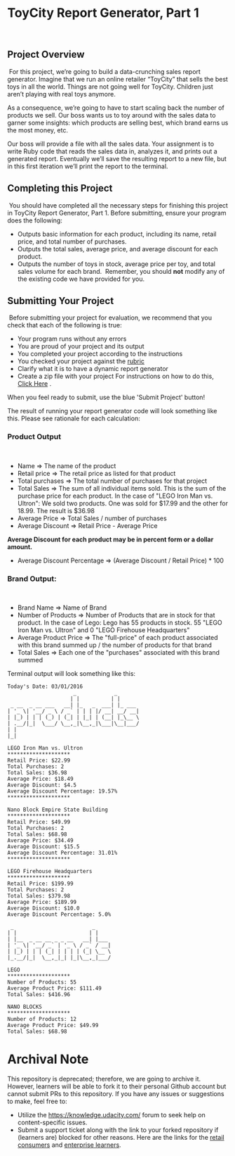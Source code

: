 # ToyCity Report Generator, Part 1
​
## Project Overview
​
For this project, we’re going to build a data-crunching sales report generator. Imagine that we run an online retailer “ToyCity” that sells the best toys in all the world. Things are not going well for ToyCity.  Children just aren’t playing with real toys anymore.
​

As a consequence, we’re going to have to start scaling back the number of products we sell. Our boss wants us to toy around with the sales data to garner some insights: which products are selling best, which brand earns us the most money, etc.
​

Our boss will provide a file with all the sales data. Your assignment is to write Ruby code that reads the sales data in, analyzes it, and prints out a generated report. Eventually we’ll save the resulting report to a new file, but in this first iteration we’ll print the report to the terminal.
​

## Completing this Project
​
You should have completed all the necessary steps for finishing this project in ToyCity Report Generator, Part 1. Before submitting, ensure your program does the following:
​
* Outputs basic information for each product, including its name, retail price, and total number of purchases.
* Outputs the total sales, average price, and average discount for each product.
* Outputs the number of toys in stock, average price per toy, and total sales volume for each brand.
​
Remember, you should **not** modify any of the existing code we have provided for you.
​

## Submitting Your Project
​
Before submitting your project for evaluation, we recommend that you check that each of the following is true:
​
* Your program runs without any errors
* You are proud of your project and its output
* You completed your project according to the instructions
* You checked your project against the [rubric](https://review.udacity.com/#!/projects/5604025048/rubric "rubric")
* Clarify what it is to have a dynamic report generator
* Create a zip file with your project
For instructions on how to do this, [Click Here](https://docs.google.com/document/d/1jPCDXBuD4xV8PsGLa5K9Fpn_9lSCTrXeOWcUKQGnATU/pub "Instructions on creating a zip file") .
​

When you feel ready to submit, use the blue 'Submit Project' button!
​

The result of running your report generator code will look something like this. Please see rationale for each calculation:
​

### Product Output
​
* Name => The name of the product
* Retail price => The retail price as listed for that product
* Total purchases => The total number of purchases for that project
* Total Sales => The sum of all individual items sold. This is the sum of the purchase price for each product. In the case of "LEGO Iron Man vs. Ultron": We sold two products. One was sold for $17.99 and the other for 18.99. The result is $36.98
* Average Price => Total Sales / number of purchases
* Average Discount => Retail Price - Average Price

**Average Discount for each product may be in percent form or a dollar amount.**
​
* Average Discount Percentage => (Average Discount / Retail Price) * 100
​

### Brand Output:
​
* Brand Name => Name of Brand
* Number of Products => Number of Products that are in stock for that product. In the case of Lego: Lego has 55 products in stock. 55 "LEGO Iron Man vs. Ultron" and 0 "LEGO Firehouse Headquarters"
* Average Product Price => The "full-price" of each product associated with this brand summed up / the number of products for that brand
* Total Sales => Each one of the "purchases" associated with this brand summed
​

Terminal output will look something like this:
​
```
Today's Date: 03/01/2016
                     _            _       
                    | |          | |      
 _ __  _ __ ___   __| |_   _  ___| |_ ___
| '_ \| '__/ _ \ / _` | | | |/ __| __/ __|
| |_) | | | (_) | (_| | |_| | (__| |_\__ \
| .__/|_|  \___/ \__,_|\__,_|\___|\__|___/
| |                                       
|_|                                       
​
LEGO Iron Man vs. Ultron
********************
Retail Price: $22.99
Total Purchases: 2
Total Sales: $36.98
Average Price: $18.49
Average Discount: $4.5
Average Discount Percentage: 19.57%
********************
​
Nano Block Empire State Building
********************
Retail Price: $49.99
Total Purchases: 2
Total Sales: $68.98
Average Price: $34.49
Average Discount: $15.5
Average Discount Percentage: 31.01%
********************
​
LEGO Firehouse Headquarters
********************
Retail Price: $199.99
Total Purchases: 2
Total Sales: $379.98
Average Price: $189.99
Average Discount: $10.0
Average Discount Percentage: 5.0%
​
 _                         _     
| |                       | |    
| |__  _ __ __ _ _ __   __| |___
| '_ \| '__/ _` | '_ \ / _` / __|
| |_) | | | (_| | | | | (_| \__ \
|_.__/|_|  \__,_|_| |_|\__,_|___/
​
LEGO
********************
Number of Products: 55
Average Product Price: $111.49
Total Sales: $416.96
​
NANO BLOCKS
********************
Number of Products: 12
Average Product Price: $49.99
Total Sales: $68.98
```

 # Archival Note 
 This repository is deprecated; therefore, we are going to archive it. However, learners will be able to fork it to their personal Github account but cannot submit PRs to this repository. If you have any issues or suggestions to make, feel free to: 
- Utilize the https://knowledge.udacity.com/ forum to seek help on content-specific issues. 
- Submit a support ticket along with the link to your forked repository if (learners are) blocked for other reasons. Here are the links for the [retail consumers](https://udacity.zendesk.com/hc/en-us/requests/new) and [enterprise learners](https://udacityenterprise.zendesk.com/hc/en-us/requests/new?ticket_form_id=360000279131).